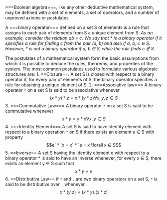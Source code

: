 ===Boolean algebra===, like any other deductive mathematical system, may be defined with a set of elements, a set of operators, and a number of unproved axioms or postulates

A ===binary operator=== defined on a set S of elements is a rule that assigns to each pair of elements from S a unique element from S.
	*As an example, consider the relation ab = c. We say that * is a binary operator if it specifies a rule for finding c from the pair (a, b) and also if a, b, c ∈ S. However, * is not a binary operator if a, b ∈ S, while the rule finds c ∉ S.*

The postulates of a mathematical system form the basic assumptions from which it is possible to deduce the rules, theorems, and properties of the system.
	The most common postulates used to formulate various algebraic structures are:
		1. ==Closure==. A set S is closed with respect to a binary operator if, for every pair of elements of S, the binary operator specifies a rule for obtaining a unique element of S.
		2. ===Associative law=== A binary operator `*` on a set S is said to be associative whenever
			$$( x*y)*z = x*(y*z) \forall x, y, z ∈ S$$
		3. ===Commutative Law=== A binary operator `*`  on a set S is said to be commutative whenever
			$$x*y = y*x \forall x, y ∈ S$$
		4. ===Identity Element=== A set S is said to have identity element with respect to a binary operation `*` on S if there exists an element e ∈ S with property
			$$e` * `x  =  x` * `e = x        \forall x ∈ S$$
		5. ==Inverse== A set S having the identity element e with respect to a binary operator * is said to have an inverse whenever, for every x ∈ S, there exists an element y ∈ S such that
			$$x*y = e$$
		6. ==Distributive Law== if `*` and `.` are two binary operators on a set S, `*` is said to be distributive over `.` whenever
			$$x*(y . z) = (x*y).(x*z)$$
			